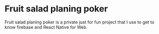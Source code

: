 # Fruit salad planing poker
Fruit salad planing poker is a private just for fun project that I use to get to know firebase and React Native for Web. 